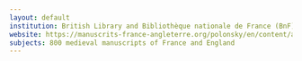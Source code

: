 ```yaml
---
layout: default
institution: British Library and Bibliothèque nationale de France (BnF)
website: https://manuscrits-france-angleterre.org/polonsky/en/content/accueil-en?mode=desktop
subjects: 800 medieval manuscripts of France and England
---
```

